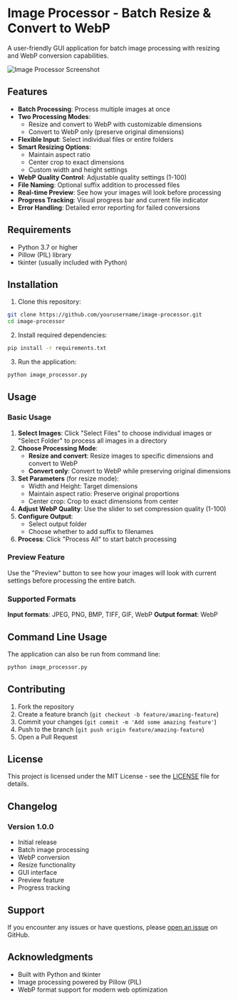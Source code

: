 # Image Processor - Batch Resize & Convert to WebP

A user-friendly GUI application for batch image processing with resizing and WebP conversion capabilities.

![Image Processor Screenshot](screenshot.png)

## Features

- **Batch Processing**: Process multiple images at once
- **Two Processing Modes**:
  - Resize and convert to WebP with customizable dimensions
  - Convert to WebP only (preserve original dimensions)
- **Flexible Input**: Select individual files or entire folders
- **Smart Resizing Options**:
  - Maintain aspect ratio
  - Center crop to exact dimensions
  - Custom width and height settings
- **WebP Quality Control**: Adjustable quality settings (1-100)
- **File Naming**: Optional suffix addition to processed files
- **Real-time Preview**: See how your images will look before processing
- **Progress Tracking**: Visual progress bar and current file indicator
- **Error Handling**: Detailed error reporting for failed conversions

## Requirements

- Python 3.7 or higher
- Pillow (PIL) library
- tkinter (usually included with Python)

## Installation

1. Clone this repository:
```bash
git clone https://github.com/yourusername/image-processor.git
cd image-processor
```

2. Install required dependencies:
```bash
pip install -r requirements.txt
```

3. Run the application:
```bash
python image_processor.py
```

## Usage

### Basic Usage

1. **Select Images**: Click "Select Files" to choose individual images or "Select Folder" to process all images in a directory
2. **Choose Processing Mode**:
   - **Resize and convert**: Resize images to specific dimensions and convert to WebP
   - **Convert only**: Convert to WebP while preserving original dimensions
3. **Set Parameters** (for resize mode):
   - Width and Height: Target dimensions
   - Maintain aspect ratio: Preserve original proportions
   - Center crop: Crop to exact dimensions from center
4. **Adjust WebP Quality**: Use the slider to set compression quality (1-100)
5. **Configure Output**:
   - Select output folder
   - Choose whether to add suffix to filenames
6. **Process**: Click "Process All" to start batch processing

### Preview Feature

Use the "Preview" button to see how your images will look with current settings before processing the entire batch.

### Supported Formats

**Input formats**: JPEG, PNG, BMP, TIFF, GIF, WebP
**Output format**: WebP

## Command Line Usage

The application can also be run from command line:

```bash
python image_processor.py
```

## Contributing

1. Fork the repository
2. Create a feature branch (`git checkout -b feature/amazing-feature`)
3. Commit your changes (`git commit -m 'Add some amazing feature'`)
4. Push to the branch (`git push origin feature/amazing-feature`)
5. Open a Pull Request

## License

This project is licensed under the MIT License - see the [LICENSE](LICENSE) file for details.

## Changelog

### Version 1.0.0
- Initial release
- Batch image processing
- WebP conversion
- Resize functionality
- GUI interface
- Preview feature
- Progress tracking

## Support

If you encounter any issues or have questions, please [open an issue](https://github.com/yourusername/image-processor/issues) on GitHub.

## Acknowledgments

- Built with Python and tkinter
- Image processing powered by Pillow (PIL)
- WebP format support for modern web optimization